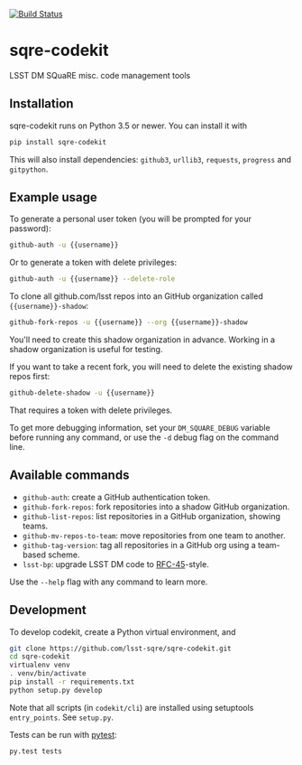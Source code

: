 [![Build Status](https://travis-ci.org/lsst-sqre/sqre-codekit.svg?branch=master)](https://travis-ci.org/lsst-sqre/sqre-codekit)

# sqre-codekit

LSST DM SQuaRE misc. code management tools

## Installation

sqre-codekit runs on Python 3.5 or newer. You can install it with

```bash
pip install sqre-codekit
```

This will also install dependencies: `github3`, `urllib3`, `requests`,
`progress` and `gitpython`.

## Example usage

To generate a personal user token (you will be prompted for your password):

```bash
github-auth -u {{username}}
```

Or to generate a token with delete privileges:

```bash
github-auth -u {{username}} --delete-role
```

To clone all github.com/lsst repos into an GitHub organization called
`{{username}}-shadow`:

```bash
github-fork-repos -u {{username}} --org {{username}}-shadow
```

You'll need to create this shadow organization in advance. Working in a shadow
organization is useful for testing.

If you want to take a recent fork, you will need to delete the existing shadow
repos first:

```bash
github-delete-shadow -u {{username}}
```

That requires a token with delete privileges.

To get more debugging information, set your `DM_SQUARE_DEBUG` variable before
running any command, or use the `-d` debug flag on the command line.

## Available commands

- `github-auth`: create a GitHub authentication token.
- `github-fork-repos`: fork repositories into a shadow GitHub organization.
- `github-list-repos`: list repositories in a GitHub organization, showing teams.
- `github-mv-repos-to-team`: move repositories from one team to another.
- `github-tag-version`: tag all repositories in a GitHub org using a team-based scheme.
- `lsst-bp`: upgrade LSST DM code to [RFC-45](https://jira.lsstcorp.org/browse/RFC-45)-style.

Use the `--help` flag with any command to learn more.

## Development

To develop codekit, create a Python virtual environment, and

```bash
git clone https://github.com/lsst-sqre/sqre-codekit.git
cd sqre-codekit
virtualenv venv
. venv/bin/activate
pip install -r requirements.txt
python setup.py develop
```

Note that all scripts (in `codekit/cli`) are installed using setuptools
`entry_points`. See `setup.py`.

Tests can be run with [pytest](http://pytest.org/latest/):

```bash
py.test tests
```
